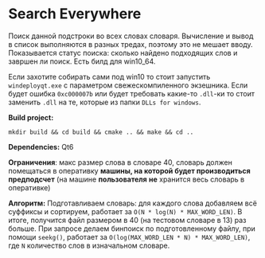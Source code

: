 # Search Everywhere

Поиск данной подстроки во всех словах словаря.
Вычисление и вывод в список выполняются в разных тредах, поэтому это не мешает вводу.
Показывается статус поиска: сколько найдено подходящих слов и завршен ли поиск.
Есть билд для win10_64. 

Если захотите собирать сами под win10 то стоит запустить `windeployqt.exe` с параметром свежескомпиленного экзешника. Если будет ошибка `0xc000007b` или будет требовать какие-то `.dll`-ки то стоит заменить `.dll` на те, которые из папки `DLLs for windows`. 

**Build project:**
```
mkdir build && cd build && cmake .. && make && cd ..
```
**Dependencies:** Qt6

**Ограничения**: макс размер слова в словаре 40, словарь должен помещаться в оперативку **машины, на которой будет производиться предподсчет** (на машине **пользователя** **не** хранится весь словарь в оперативке)

**Алгоритм:** 
Подготавливаем словарь: для каждого слова добавляем всё суффиксы и сортируем, работает за `O(N * log(N) * MAX_WORD_LEN)`. В итоге, получится файл размером в 40 (на тестовом словаре в 13) раз больше. При запросе делаем бинпоиск по подготовленному файлу, при помощи `seekg()`, работает за `O(log(MAX_WORD_LEN * N) * MAX_WORD_LEN)`, где `N` количество слов в изначальном словаре.